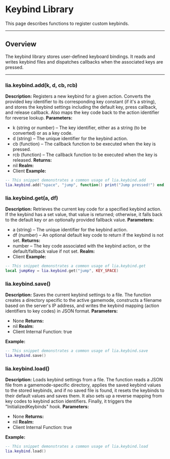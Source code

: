 # Keybind Library

This page describes functions to register custom keybinds.

---

## Overview

The keybind library stores user-defined keyboard bindings. It reads and writes keybind files and dispatches callbacks when the associated keys are pressed.

---

### lia.keybind.add(k, d, cb, rcb)

    
**Description:**
Registers a new keybind for a given action.
Converts the provided key identifier to its corresponding key constant (if it's a string),
and stores the keybind settings including the default key, press callback, and release callback.
Also maps the key code back to the action identifier for reverse lookup.
**Parameters:**
* k (string or number) – The key identifier, either as a string (to be converted) or as a key code.
* d (string) – The unique identifier for the keybind action.
* cb (function) – The callback function to be executed when the key is pressed.
* rcb (function) – The callback function to be executed when the key is released.
**Returns:**
* nil
**Realm:**
* Client
**Example:**
```lua
-- This snippet demonstrates a common usage of lia.keybind.add
lia.keybind.add("space", "jump", function() print("Jump pressed!") end, function() print("Jump released!") end)
```

### lia.keybind.get(a, df)

    
**Description:**
Retrieves the current key code for a specified keybind action.
If the keybind has a set value, that value is returned; otherwise, it falls back to the default key
or an optionally provided fallback value.
**Parameters:**
* a (string) – The unique identifier for the keybind action.
* df (number) – An optional default key code to return if the keybind is not set.
**Returns:**
* number – The key code associated with the keybind action, or the default/fallback value if not set.
**Realm:**
* Client
**Example:**
```lua
-- This snippet demonstrates a common usage of lia.keybind.get
local jumpKey = lia.keybind.get("jump", KEY_SPACE)
```

### lia.keybind.save()

    
**Description:**
Saves the current keybind settings to a file.
The function creates a directory specific to the active gamemode, constructs a filename based on the server's IP address,
and writes the keybind mapping (action identifiers to key codes) in JSON format.
**Parameters:**
* None
**Returns:**
* nil
**Realm:**
* Client
    Internal Function:
    true
    
**Example:**
```lua
-- This snippet demonstrates a common usage of lia.keybind.save
lia.keybind.save()
```

### lia.keybind.load()

    
**Description:**
Loads keybind settings from a file.
The function reads a JSON file from a gamemode-specific directory, applies the saved keybind values to the stored keybinds,
and if no saved file is found, it resets the keybinds to their default values and saves them.
It also sets up a reverse mapping from key codes to keybind action identifiers.
Finally, it triggers the "InitializedKeybinds" hook.
**Parameters:**
* None
**Returns:**
* nil
**Realm:**
* Client
    Internal Function:
    true
    
**Example:**
```lua
-- This snippet demonstrates a common usage of lia.keybind.load
lia.keybind.load()
```
